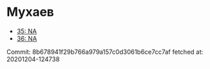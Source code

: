 # Мухаев
- [35: NA](35.md)
- [36: NA](36.md)

Commit: 8b678941f29b766a979a157c0d3061b6ce7cc7af
 fetched at: 20201204-124738
